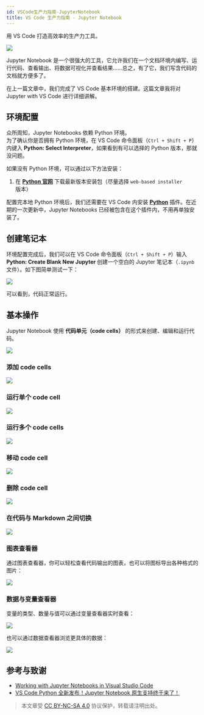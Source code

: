 ```yaml
---
id: VSCode生产力指南-JupyterNotebook
title: VS Code 生产力指南 - Jupyter Notebook
---
```


用 VS Code 打造高效率的生产力工具。


![](https://cos.wiki-power.com/img/20200323155728.png)

Jupyter Notebook 是一个很强大的工具，它允许我们在一个文档环境内编写、运行代码、查看输出、将数据可视化并查看结果……总之，有了它，我们写含代码的文档就方便多了。

在上一篇文章中，我们完成了 VS Code 基本环境的搭建。这篇文章我将对 Jupyter with VS Code 进行详细讲解。

## 环境配置

众所周知，Jupyter Notebooks 依赖 Python 环境。  
为了确认你是否拥有 Python 环境，在 VS Code 命令面板（`Ctrl + Shift + P`）内键入 **Python: Select Interpreter**，如果看到有可以选择的 Python 版本，那就没问题。

如果没有 Python 环境，可以通过以下方法安装：

1. 在 [**Python 官网**](https://www.python.org/) 下载最新版本安装包（尽量选择 `web-based installer` 版本）


配置完本地 Python 环境后，我们还需要在 VS Code 内安装 [**Python**](https://marketplace.visualstudio.com/items?itemName=ms-python.python) 插件。在近期的一次更新中，Jupyter Notebooks 已经被包含在这个插件内，不用再单独安装了。

## 创建笔记本

环境配置完成后，我们可以在 VS Code 命令面板（`Ctrl + Shift + P`）输入 **Python: Create Blank New Jupyter** 创建一个空白的 Jupyter 笔记本（`.ipynb` 文件）。如下图简单测试一下：

![](https://cos.wiki-power.com/img/20200323153020.png)

可以看到，代码正常运行。

## 基本操作

Jupyter Notebook 使用 **代码单元（code cells）** 的形式来创建、编辑和运行代码。

![](https://cos.wiki-power.com/img/20200323153717.png)

### 添加 code cells

![](https://cos.wiki-power.com/img/20200323153850.png)

### 运行单个 code cell

![](https://cos.wiki-power.com/img/20200323153939.png)

### 运行多个 code cells

![](https://cos.wiki-power.com/img/20200323154005.png)

### 移动 code cell

![](https://cos.wiki-power.com/img/20200323154059.png)

### 删除 code cell

![](https://cos.wiki-power.com/img/20200323154148.png)

### 在代码与 Markdown 之间切换

![](https://cos.wiki-power.com/img/20200323154242.png)

### 图表查看器

通过图表查看器，你可以轻松查看代码输出的图表，也可以将图标导出各种格式的图片：

![](https://cos.wiki-power.com/img/20200323154555.png)

### 数据与变量查看器

变量的类型、数量与值可以通过变量查看器实时查看：

![](https://cos.wiki-power.com/img/20200323154758.png)

也可以通过数据查看器浏览更具体的数据：

![](https://cos.wiki-power.com/img/20200323154832.png)



## 参考与致谢

- [Working with Jupyter Notebooks in Visual Studio Code](https://code.visualstudio.com/docs/python/jupyter-support)
- [VS Code Python 全新发布！Jupyter Notebook 原生支持终于来了！](https://zhuanlan.zhihu.com/p/85445777)



 > 本文章受 [CC BY-NC-SA 4.0](https://creativecommons.org/licenses/by/4.0/deed.zh) 协议保护，转载请注明出处。
